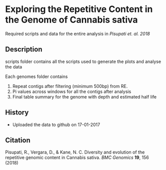# Exploring the Repetitive Content in the Genome of Cannabis sativa
Required scripts and data for the entire analysis in *Pisupati et. al. 2018*

## Description
scripts folder contains all the scripts used to generate the plots and analyse the data

Each genomes folder contains
1. Repeat contigs after filtering (minimum 500bp) from RE.
2. Pi values across windows for all the contigs after analysis
3. Final table summary for the genome with depth and estimated half life

## History

- Uploaded the data to github on 17-01-2017

## Citation
Pisupati, R., Vergara, D., & Kane, N. C. Diversity and evolution of the repetitive genomic content in Cannabis sativa. *BMC Genomics* **19**, 156 (2018)


